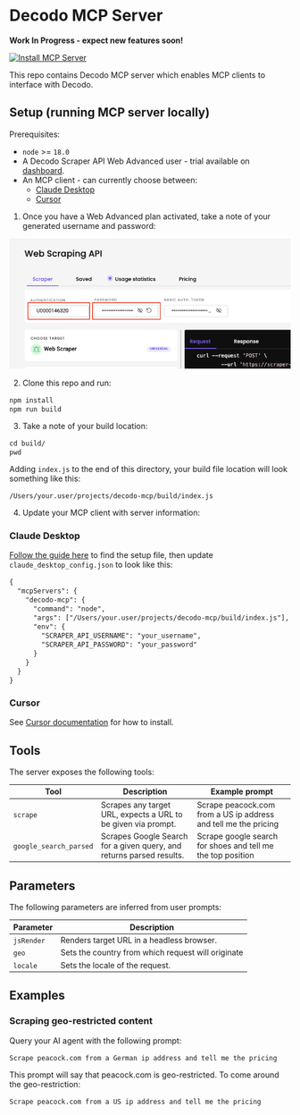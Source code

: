 # Decodo MCP Server

<b> Work In Progress - expect new features soon! </b><br>

[![Install MCP Server](https://cursor.com/deeplink/mcp-install-dark.svg)](https://cursor.com/install-mcp?name=decodo-mcp&config=eyJjb21tYW5kIjoibm9kZSAvVXNlcnMveW91ci51c2VyL3Byb2plY3RzL2RlY29kby1tY3AvYnVpbGQvaW5kZXguanMiLCJlbnYiOnsiU0NSQVBFUl9BUElfVVNFUk5BTUUiOiJ5b3VyX3VzZXJuYW1lIiwiU0NSQVBFUl9BUElfUEFTU1dPUkQiOiJ5b3VyX3Bhc3N3b3JkIn19)

This repo contains Decodo MCP server which enables MCP clients to interface with Decodo.

## Setup (running MCP server locally)

Prerequisites:

- `node` >= `18.0`
- A Decodo Scraper API Web Advanced user - trial available on
  [dashboard](https://dashboard.decodo.com/).
- An MCP client - can currently choose between:
  - [Claude Desktop](https://claude.ai/download)
  - [Cursor](https://www.cursor.com/)

1. Once you have a Web Advanced plan activated, take a note of your generated username and password:

![alt text](img/auth.png 'Title')

2. Clone this repo and run:

```
npm install
npm run build
```

3. Take a note of your build location:

```
cd build/
pwd
```

Adding `index.js` to the end of this directory, your build file location will look something like
this:

```
/Users/your.user/projects/decodo-mcp/build/index.js
```

4. Update your MCP client with server information:

### Claude Desktop

[Follow the guide here](https://modelcontextprotocol.io/quickstart/user) to find the setup file,
then update `claude_desktop_config.json` to look like this:

```
{
  "mcpServers": {
    "decodo-mcp": {
      "command": "node",
      "args": ["/Users/your.user/projects/decodo-mcp/build/index.js"],
      "env": {
        "SCRAPER_API_USERNAME": "your_username",
        "SCRAPER_API_PASSWORD": "your_password"
      }
    }
  }
}

```

### Cursor

See
[Cursor documentation](https://docs.cursor.com/context/model-context-protocol#installing-mcp-servers)
for how to install.

## Tools

The server exposes the following tools:

| Tool                   | Description                                                          | Example prompt                                                  |
| ---------------------- | -------------------------------------------------------------------- | --------------------------------------------------------------- |
| `scrape`               | Scrapes any target URL, expects a URL to be given via prompt.        | Scrape peacock.com from a US ip address and tell me the pricing |
| `google_search_parsed` | Scrapes Google Search for a given query, and returns parsed results. | Scrape google search for shoes and tell me the top position     |

## Parameters

The following parameters are inferred from user prompts:

| Parameter  | Description                                        |
| ---------- | -------------------------------------------------- |
| `jsRender` | Renders target URL in a headless browser.          |
| `geo`      | Sets the country from which request will originate |
| `locale`   | Sets the locale of the request.                    |

## Examples

### Scraping geo-restricted content

Query your AI agent with the following prompt:

```
Scrape peacock.com from a German ip address and tell me the pricing
```

This prompt will say that peacock.com is geo-restricted. To come around the geo-restriction:

```
Scrape peacock.com from a US ip address and tell me the pricing
```
